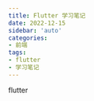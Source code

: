```yaml
---
title: Flutter 学习笔记
date: 2022-12-15
sidebar: 'auto'
categories:
- 前端
tags:
- flutter
- 学习笔记
---
```


flutter
